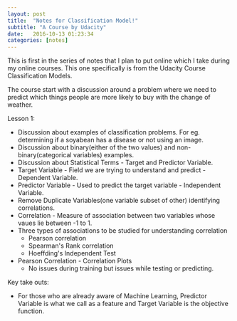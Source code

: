 ```yaml
---
layout: post
title:  "Notes for Classification Model!"
subtitle: "A Course by Udacity"
date:   2016-10-13 01:23:34
categories: [notes]
---
```


This is first in the series of notes that I plan to put online which I take during my online courses. This one specifically is from the Udacity Course Classification Models. 

The course start with a discussion around a problem where we need to predict which things people are more likely to buy with the change of weather. 

Lesson 1:

- Discussion about examples of classification problems. For eg. determining if a soyabean has a disease or not using an image. 
- Discussion about binary(either of the two values) and non-binary(categorical variables) examples.
- Discussion about Statistical Terms - Target and Predictor Variable.
- Target Variable - Field we are trying to understand and predict - Dependent Variable. 
- Predictor Variable - Used to predict the target variable - Independent Variable. 
- Remove Duplicate Variables(one variable subset of other) identifying correlations. 
- Correlation - Measure of association between two variables whose vaues lie between -1 to 1.
- Three types of associations to be studied for understanding correlation 
	- 	Pearson correlation
	-	Spearman's Rank correlation
	- 	Hoeffding's Independent Test
- Pearson Correlation - Correlation Plots
	- 	No issues during training but issues while testing or predicting. 


Key take outs:
- For those who are already aware of Machine Learning, Predictor Variable is what we call as a feature and Target Variable is the objective function. 